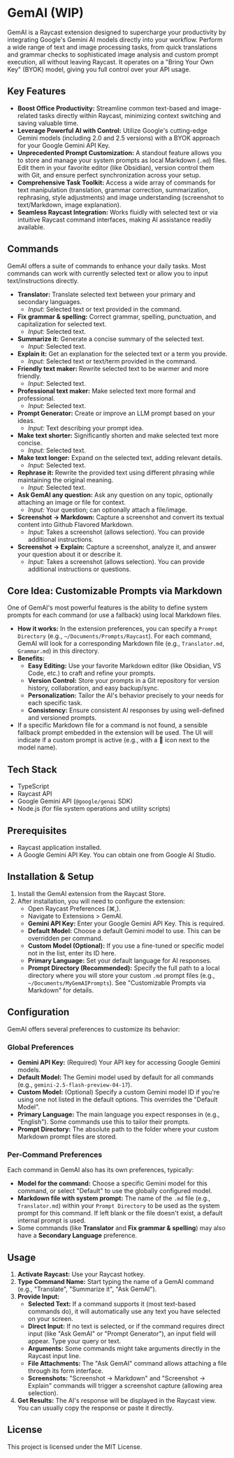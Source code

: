 # GemAI (WIP)

GemAI is a Raycast extension designed to supercharge your productivity by integrating Google's Gemini AI models directly into your workflow. Perform a
wide range of text and image processing tasks, from quick translations and grammar checks to sophisticated image analysis and custom prompt execution,
all without leaving Raycast. It operates on a "Bring Your Own Key" (BYOK) model, giving you full control over your API usage.

## Key Features

- **Boost Office Productivity:** Streamline common text-based and image-related tasks directly within Raycast, minimizing context switching and saving
  valuable time.
- **Leverage Powerful AI with Control:** Utilize Google's cutting-edge Gemini models (including 2.0 and 2.5 versions) with a BYOK approach for your
  Google Gemini API Key.
- **Unprecedented Prompt Customization:** A standout feature allows you to store and manage your system prompts as local Markdown (`.md`) files. Edit
  them in your favorite editor (like Obsidian), version control them with Git, and ensure perfect synchronization across your setup.
- **Comprehensive Task Toolkit:** Access a wide array of commands for text manipulation (translation, grammar correction, summarization, rephrasing,
  style adjustments) and image understanding (screenshot to text/Markdown, image explanation).
- **Seamless Raycast Integration:** Works fluidly with selected text or via intuitive Raycast command interfaces, making AI assistance readily
  available.

## Commands

GemAI offers a suite of commands to enhance your daily tasks. Most commands can work with currently selected text or allow you to input
text/instructions directly.

- **Translator:** Translate selected text between your primary and secondary languages.
    - *Input:* Selected text or text provided in the command.
- **Fix grammar & spelling:** Correct grammar, spelling, punctuation, and capitalization for selected text.
    - *Input:* Selected text.
- **Summarize it:** Generate a concise summary of the selected text.
    - *Input:* Selected text.
- **Explain it:** Get an explanation for the selected text or a term you provide.
    - *Input:* Selected text or text/term provided in the command.
- **Friendly text maker:** Rewrite selected text to be warmer and more friendly.
    - *Input:* Selected text.
- **Professional text maker:** Make selected text more formal and professional.
    - *Input:* Selected text.
- **Prompt Generator:** Create or improve an LLM prompt based on your ideas.
    - *Input:* Text describing your prompt idea.
- **Make text shorter:** Significantly shorten and make selected text more concise.
    - *Input:* Selected text.
- **Make text longer:** Expand on the selected text, adding relevant details.
    - *Input:* Selected text.
- **Rephrase it:** Rewrite the provided text using different phrasing while maintaining the original meaning.
    - *Input:* Selected text.
- **Ask GemAI any question:** Ask any question on any topic, optionally attaching an image or file for context.
    - *Input:* Your question; can optionally attach a file/image.
- **Screenshot -> Markdown:** Capture a screenshot and convert its textual content into Github Flavored Markdown.
    - *Input:* Takes a screenshot (allows selection). You can provide additional instructions.
- **Screenshot -> Explain:** Capture a screenshot, analyze it, and answer your question about it or describe it.
    - *Input:* Takes a screenshot (allows selection). You can provide additional instructions or questions.

## Core Idea: Customizable Prompts via Markdown

One of GemAI's most powerful features is the ability to define system prompts for each command (or use a fallback) using local Markdown files.

- **How it works:** In the extension preferences, you can specify a `Prompt Directory` (e.g., `~/Documents/Prompts/Raycast`). For each command, GemAI
  will look for a corresponding Markdown file (e.g., `Translator.md`, `Grammar.md`) in this directory.
- **Benefits:**
    - **Easy Editing:** Use your favorite Markdown editor (like Obsidian, VS Code, etc.) to craft and refine your prompts.
    - **Version Control:** Store your prompts in a Git repository for version history, collaboration, and easy backup/sync.
    - **Personalization:** Tailor the AI's behavior precisely to your needs for each specific task.
    - **Consistency:** Ensure consistent AI responses by using well-defined and versioned prompts.
- If a specific Markdown file for a command is not found, a sensible fallback prompt embedded in the extension will be used. The UI will indicate if a
  custom prompt is active (e.g., with a 💭 icon next to the model name).

## Tech Stack

- TypeScript
- Raycast API
- Google Gemini API (`@google/genai` SDK)
- Node.js (for file system operations and utility scripts)

## Prerequisites

- Raycast application installed.
- A Google Gemini API Key. You can obtain one from Google AI Studio.

## Installation & Setup

1. Install the GemAI extension from the Raycast Store.
2. After installation, you will need to configure the extension:
    - Open Raycast Preferences (⌘,).
    - Navigate to Extensions > GemAI.
    - **Gemini API Key:** Enter your Google Gemini API Key. This is required.
    - **Default Model:** Choose a default Gemini model to use. This can be overridden per command.
    - **Custom Model (Optional):** If you use a fine-tuned or specific model not in the list, enter its ID here.
    - **Primary Language:** Set your default language for AI responses.
    - **Prompt Directory (Recommended):** Specify the full path to a local directory where you will store your custom `.md` prompt files (e.g.,
      `~/Documents/MyGemAIPrompts`). See "Customizable Prompts via Markdown" for details.

## Configuration

GemAI offers several preferences to customize its behavior:

### Global Preferences

- **Gemini API Key:** (Required) Your API key for accessing Google Gemini models.
- **Default Model:** The Gemini model used by default for all commands (e.g., `gemini-2.5-flash-preview-04-17`).
- **Custom Model:** (Optional) Specify a custom Gemini model ID if you're using one not listed in the default options. This overrides the "Default
  Model".
- **Primary Language:** The main language you expect responses in (e.g., "English"). Some commands use this to tailor their prompts.
- **Prompt Directory:** The absolute path to the folder where your custom Markdown prompt files are stored.

### Per-Command Preferences

Each command in GemAI also has its own preferences, typically:

- **Model for the command:** Choose a specific Gemini model for this command, or select "Default" to use the globally configured model.
- **Markdown file with system prompt:** The name of the `.md` file (e.g., `Translator.md`) within your `Prompt Directory` to be used as the system
  prompt for this command. If left blank or the file doesn't exist, a default internal prompt is used.
- Some commands (like **Translator** and **Fix grammar & spelling**) may also have a **Secondary Language** preference.

## Usage

1. **Activate Raycast:** Use your Raycast hotkey.
2. **Type Command Name:** Start typing the name of a GemAI command (e.g., "Translate", "Summarize it", "Ask GemAI").
3. **Provide Input:**
    - **Selected Text:** If a command supports it (most text-based commands do), it will automatically use any text you have selected on your screen.
    - **Direct Input:** If no text is selected, or if the command requires direct input (like "Ask GemAI" or "Prompt Generator"), an input field will
      appear. Type your query or text.
    - **Arguments:** Some commands might take arguments directly in the Raycast input line.
    - **File Attachments:** The "Ask GemAI" command allows attaching a file through its form interface.
    - **Screenshots:** "Screenshot -> Markdown" and "Screenshot -> Explain" commands will trigger a screenshot capture (allowing area selection).
4. **Get Results:** The AI's response will be displayed in the Raycast view. You can usually copy the response or paste it directly.

## License

This project is licensed under the MIT License.
